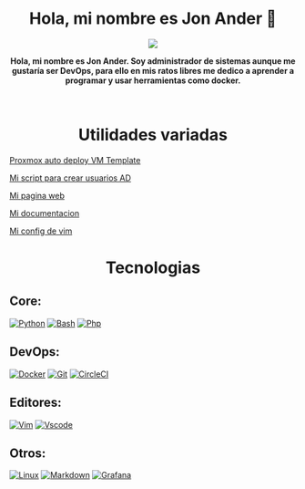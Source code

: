 <h1 align="center">Hola, mi nombre es Jon Ander 👋</h1>

<p align="center">
<a href="https://www.linkedin.com/in/jon-ander-mateos-martinez/" title="LinkedIn - Jon"><img src="https://img.shields.io/badge/-Jon Ander-0072b1?style=flat&logo=Linkedin&logoColor=white" /></a>
</p>
<p align="center"><b>
Hola, mi nombre es Jon Ander. Soy administrador de sistemas aunque me gustaría ser DevOps, para ello en mis ratos libres me dedico a aprender a programar y usar herramientas como docker.
</b></p>
<br>
<h1 align="center">Utilidades variadas</h1>

[Proxmox auto deploy VM Template](https://github.com/Lucoberto/deploy-cloudinit-ubunutu-proxmox)

[Mi script para crear usuarios AD](https://github.com/Lucoberto/AD_user_creation)

[Mi pagina web](https://lucoberto.github.io/lucoberto-web/)

[Mi documentacion](https://github.com/Lucoberto/documentacion)

[Mi config de vim](https://github.com/Lucoberto/my-vim-conf)



<h1 align="center">Tecnologias</h1>

## Core:
[![Python](https://img.shields.io/badge/python-0d5470?style=for-the-badge&logo=python&logoColor=0d5470&labelColor=101010)]()
[![Bash](https://img.shields.io/badge/bash-green?style=for-the-badge&logo=gnubash&logoColor=green&labelColor=101010)]()
[![Php](https://img.shields.io/badge/php-blue?style=for-the-badge&logo=php&logoColor=blue&labelColor=101010)]()

## DevOps:
[![Docker](https://img.shields.io/badge/docker-blue?style=for-the-badge&logo=docker&logoColor=blue&labelColor=101010)]()
[![Git](https://img.shields.io/badge/git-orange?style=for-the-badge&logo=git&logoColor=orange&labelColor=101010)]()
[![CircleCI](https://img.shields.io/badge/circleci-black?style=for-the-badge&logo=circleci&logoColor=343434&labelColor=101010)]()

## Editores:
[![Vim](https://img.shields.io/badge/vim-179e19?style=for-the-badge&logo=vim&logoColor=179e19&labelColor=101010)]()
[![Vscode](https://img.shields.io/badge/vscode-128cce?style=for-the-badge&logo=visualstudiocode&logoColor=128cce&labelColor=101010)]()

## Otros:
[![Linux](https://img.shields.io/badge/Linux-yellow?style=for-the-badge&logo=linux&logoColor=yellow&labelColor=101010)]()
[![Markdown](https://img.shields.io/badge/markdown-white?style=for-the-badge&logo=markdown&logoColor=white&labelColor=101010)]()
[![Grafana](https://img.shields.io/badge/grafana-ce841c?style=for-the-badge&logo=grafana&logoColor=ce841c&labelColor=101010)]()

</br>
